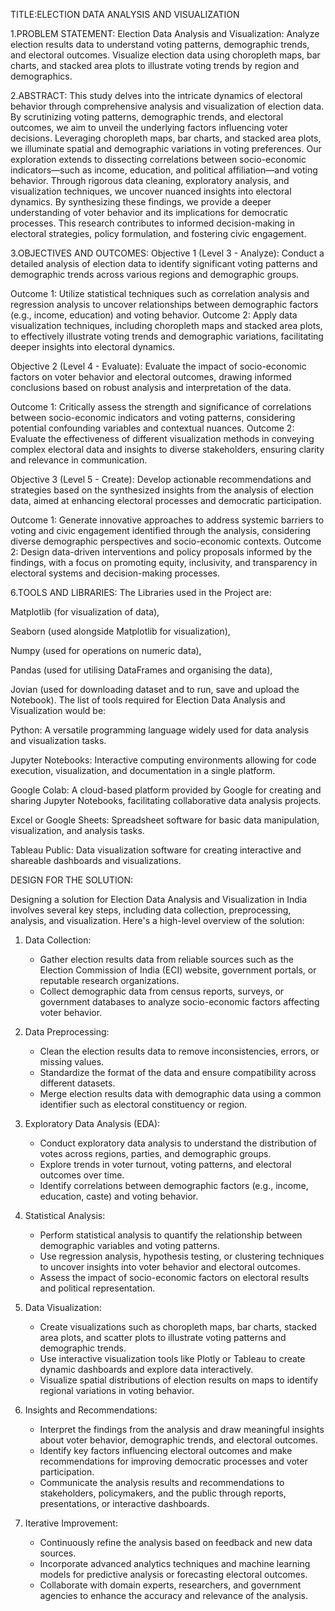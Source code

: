 TITLE:ELECTION DATA ANALYSIS AND VISUALIZATION

1.PROBLEM STATEMENT:
Election Data Analysis and Visualization:
Analyze election results data to understand voting patterns, demographic trends, and electoral outcomes.
Visualize election data using choropleth maps, bar charts, and stacked area plots to illustrate voting trends by region and demographics.

2.ABSTRACT:
This study delves into the intricate dynamics of electoral behavior through comprehensive analysis and visualization of election data. By scrutinizing voting patterns, demographic trends, and electoral outcomes, we aim to unveil the underlying factors influencing voter decisions. Leveraging choropleth maps, bar charts, and stacked area plots, we illuminate spatial and demographic variations in voting preferences. Our exploration extends to dissecting correlations between socio-economic indicators—such as income, education, and political affiliation—and voting behavior. Through rigorous data cleaning, exploratory analysis, and visualization techniques, we uncover nuanced insights into electoral dynamics. By synthesizing these findings, we provide a deeper understanding of voter behavior and its implications for democratic processes. This research contributes to informed decision-making in electoral strategies, policy formulation, and fostering civic engagement.

3.OBJECTIVES AND OUTCOMES:
Objective 1 (Level 3 - Analyze):
Conduct a detailed analysis of election data to identify significant voting patterns and demographic trends across various regions and demographic groups.

Outcome 1: Utilize statistical techniques such as correlation analysis and regression analysis to uncover relationships between demographic factors (e.g., income, education) and voting behavior.
Outcome 2: Apply data visualization techniques, including choropleth maps and stacked area plots, to effectively illustrate voting trends and demographic variations, facilitating deeper insights into electoral dynamics.

Objective 2 (Level 4 - Evaluate):
Evaluate the impact of socio-economic factors on voter behavior and electoral outcomes, drawing informed conclusions based on robust analysis and interpretation of the data.

Outcome 1: Critically assess the strength and significance of correlations between socio-economic indicators and voting patterns, considering potential confounding variables and contextual nuances.
Outcome 2: Evaluate the effectiveness of different visualization methods in conveying complex electoral data and insights to diverse stakeholders, ensuring clarity and relevance in communication.

Objective 3 (Level 5 - Create):
Develop actionable recommendations and strategies based on the synthesized insights from the analysis of election data, aimed at enhancing electoral processes and democratic participation.

Outcome 1: Generate innovative approaches to address systemic barriers to voting and civic engagement identified through the analysis, considering diverse demographic perspectives and socio-economic contexts.
Outcome 2: Design data-driven interventions and policy proposals informed by the findings, with a focus on promoting equity, inclusivity, and transparency in electoral systems and decision-making processes.

6.TOOLS AND LIBRARIES:
The Libraries used in the Project are:

Matplotlib (for visualization of data),

Seaborn (used alongside Matplotlib for visualization),

Numpy (used for operations on numeric data),

Pandas (used for utilising DataFrames and organising the data),

Jovian (used for downloading dataset and to run, save and upload the Notebook).
The list of tools required for Election Data Analysis and Visualization would be:

Python: A versatile programming language widely used for data analysis and visualization tasks.

Jupyter Notebooks: Interactive computing environments allowing for code execution, visualization, and documentation in a single platform.

Google Colab: A cloud-based platform provided by Google for creating and sharing Jupyter Notebooks, facilitating collaborative data analysis projects.

Excel or Google Sheets: Spreadsheet software for basic data manipulation, visualization, and analysis tasks.

Tableau Public: Data visualization software for creating interactive and shareable dashboards and visualizations.

DESIGN FOR THE SOLUTION:

Designing a solution for Election Data Analysis and Visualization in India involves several key steps, including data collection, preprocessing, analysis, and visualization. Here's a high-level overview of the solution:

1. Data Collection:
   - Gather election results data from reliable sources such as the Election Commission of India (ECI) website, government portals, or reputable research organizations.
   - Collect demographic data from census reports, surveys, or government databases to analyze socio-economic factors affecting voter behavior.

2. Data Preprocessing:
   - Clean the election results data to remove inconsistencies, errors, or missing values.
   - Standardize the format of the data and ensure compatibility across different datasets.
   - Merge election results data with demographic data using a common identifier such as electoral constituency or region.

3. Exploratory Data Analysis (EDA):
   - Conduct exploratory data analysis to understand the distribution of votes across regions, parties, and demographic groups.
   - Explore trends in voter turnout, voting patterns, and electoral outcomes over time.
   - Identify correlations between demographic factors (e.g., income, education, caste) and voting behavior.

4. Statistical Analysis:
   - Perform statistical analysis to quantify the relationship between demographic variables and voting patterns.
   - Use regression analysis, hypothesis testing, or clustering techniques to uncover insights into voter behavior and electoral outcomes.
   - Assess the impact of socio-economic factors on electoral results and political representation.

5. Data Visualization:
   - Create visualizations such as choropleth maps, bar charts, stacked area plots, and scatter plots to illustrate voting patterns and demographic trends.
   - Use interactive visualization tools like Plotly or Tableau to create dynamic dashboards and explore data interactively.
   - Visualize spatial distributions of election results on maps to identify regional variations in voting behavior.

6. Insights and Recommendations:
   - Interpret the findings from the analysis and draw meaningful insights about voter behavior, demographic trends, and electoral outcomes.
   - Identify key factors influencing electoral outcomes and make recommendations for improving democratic processes and voter participation.
   - Communicate the analysis results and recommendations to stakeholders, policymakers, and the public through reports, presentations, or interactive dashboards.

7. Iterative Improvement:
   - Continuously refine the analysis based on feedback and new data sources.
   - Incorporate advanced analytics techniques and machine learning models for predictive analysis or forecasting electoral outcomes.
   - Collaborate with domain experts, researchers, and government agencies to enhance the accuracy and relevance of the analysis.
